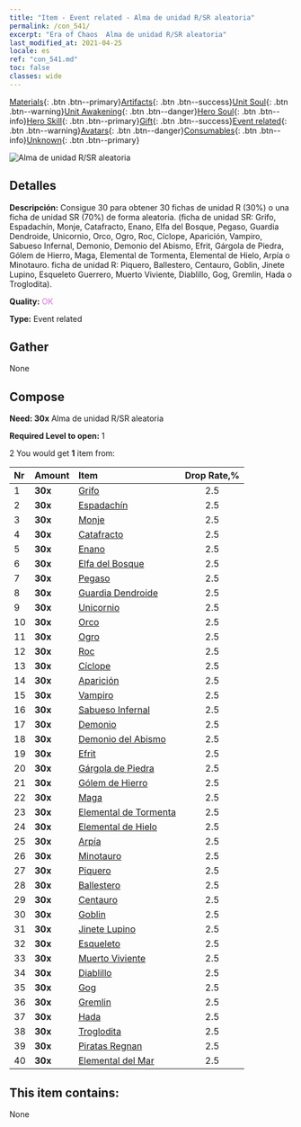 ```yaml
---
title: "Item - Event related - Alma de unidad R/SR aleatoria"
permalink: /con_541/
excerpt: "Era of Chaos  Alma de unidad R/SR aleatoria"
last_modified_at: 2021-04-25
locale: es
ref: "con_541.md"
toc: false
classes: wide
---
```

 [Materials](/ItemsES/){: .btn .btn--primary}[Artifacts](/ItemsES/Artifacts/){: .btn .btn--success}[Unit Soul](/ItemsES/UnitSoul/){: .btn .btn--warning}[Unit Awakening](/ItemsES/UnitAwakening/){: .btn .btn--danger}[Hero Soul](/ItemsES/HeroSoul/){: .btn .btn--info}[Hero Skill](/ItemsES/HeroSkill/){: .btn .btn--primary}[Gift](/ItemsES/Gift/){: .btn .btn--success}[Event related](/ItemsES/Events/){: .btn .btn--warning}[Avatars](/ItemsES/Avatars/){: .btn .btn--danger}[Consumables](/ItemsES/Consumables/){: .btn .btn--info}[Unknown](/ItemsES/Unknown/){: .btn .btn--primary}

 ![Alma de unidad R/SR aleatoria](/images/t/i_10027.png)

## Detalles
 **Descripción:** Consigue 30 para obtener 30 fichas de unidad R (30%) o una ficha de unidad SR (70%) de forma aleatoria. (ficha de unidad SR: Grifo, Espadachín, Monje, Catafracto, Enano, Elfa del Bosque, Pegaso, Guardia Dendroide, Unicornio, Orco, Ogro, Roc, Cíclope, Aparición, Vampiro, Sabueso Infernal, Demonio, Demonio del Abismo, Efrit, Gárgola de Piedra, Gólem de Hierro, Maga, Elemental de Tormenta, Elemental de Hielo, Arpía o Minotauro. ficha de unidad R: Piquero, Ballestero, Centauro, Goblin, Jinete Lupino, Esqueleto Guerrero, Muerto Viviente, Diablillo, Gog, Gremlin, Hada o Troglodita).

 **Quality:** <span style="color: #DA70D6">OK</span>

 **Type:** Event related

## Gather

  None

## Compose

 **Need: 30x** Alma de unidad R/SR aleatoria

 **Required Level to open:** 1

 2 You would get **1** item  from:

  | Nr | Amount |     Item    | Drop Rate,% |
  |:---|:-------|:------------|:---------:|
  | 1 |  **30x** | [Grifo](/ItemsES/unt_192/) | 2.5 | 
  | 2 |  **30x** | [Espadachín](/ItemsES/unt_193/) | 2.5 | 
  | 3 |  **30x** | [Monje](/ItemsES/unt_194/) | 2.5 | 
  | 4 |  **30x** | [Catafracto](/ItemsES/unt_195/) | 2.5 | 
  | 5 |  **30x** | [Enano](/ItemsES/unt_200/) | 2.5 | 
  | 6 |  **30x** | [Elfa del Bosque](/ItemsES/unt_201/) | 2.5 | 
  | 7 |  **30x** | [Pegaso](/ItemsES/unt_202/) | 2.5 | 
  | 8 |  **30x** | [Guardia Dendroide](/ItemsES/unt_203/) | 2.5 | 
  | 9 |  **30x** | [Unicornio](/ItemsES/unt_204/) | 2.5 | 
  | 10 |  **30x** | [Orco](/ItemsES/unt_219/) | 2.5 | 
  | 11 |  **30x** | [Ogro](/ItemsES/unt_220/) | 2.5 | 
  | 12 |  **30x** | [Roc](/ItemsES/unt_221/) | 2.5 | 
  | 13 |  **30x** | [Cíclope](/ItemsES/unt_222/) | 2.5 | 
  | 14 |  **30x** | [Aparición](/ItemsES/unt_210/) | 2.5 | 
  | 15 |  **30x** | [Vampiro](/ItemsES/unt_211/) | 2.5 | 
  | 16 |  **30x** | [Sabueso Infernal](/ItemsES/unt_228/) | 2.5 | 
  | 17 |  **30x** | [Demonio](/ItemsES/unt_229/) | 2.5 | 
  | 18 |  **30x** | [Demonio del Abismo](/ItemsES/unt_230/) | 2.5 | 
  | 19 |  **30x** | [Efrit](/ItemsES/unt_231/) | 2.5 | 
  | 20 |  **30x** | [Gárgola de Piedra](/ItemsES/unt_236/) | 2.5 | 
  | 21 |  **30x** | [Gólem de Hierro](/ItemsES/unt_237/) | 2.5 | 
  | 22 |  **30x** | [Maga](/ItemsES/unt_238/) | 2.5 | 
  | 23 |  **30x** | [Elemental de Tormenta](/ItemsES/unt_263/) | 2.5 | 
  | 24 |  **30x** | [Elemental de Hielo](/ItemsES/unt_264/) | 2.5 | 
  | 25 |  **30x** | [Arpía](/ItemsES/unt_245/) | 2.5 | 
  | 26 |  **30x** | [Minotauro](/ItemsES/unt_248/) | 2.5 | 
  | 27 |  **30x** | [Piquero](/ItemsES/unt_190/) | 2.5 | 
  | 28 |  **30x** | [Ballestero](/ItemsES/unt_191/) | 2.5 | 
  | 29 |  **30x** | [Centauro](/ItemsES/unt_199/) | 2.5 | 
  | 30 |  **30x** | [Goblin](/ItemsES/unt_217/) | 2.5 | 
  | 31 |  **30x** | [Jinete Lupino](/ItemsES/unt_218/) | 2.5 | 
  | 32 |  **30x** | [Esqueleto](/ItemsES/unt_208/) | 2.5 | 
  | 33 |  **30x** | [Muerto Viviente](/ItemsES/unt_209/) | 2.5 | 
  | 34 |  **30x** | [Diablillo](/ItemsES/unt_226/) | 2.5 | 
  | 35 |  **30x** | [Gog](/ItemsES/unt_227/) | 2.5 | 
  | 36 |  **30x** | [Gremlin](/ItemsES/unt_235/) | 2.5 | 
  | 37 |  **30x** | [Hada](/ItemsES/unt_262/) | 2.5 | 
  | 38 |  **30x** | [Troglodita](/ItemsES/unt_244/) | 2.5 | 
  | 39 |  **30x** | [Piratas Regnan](/ItemsES/unt_273/) | 2.5 | 
  | 40 |  **30x** | [Elemental del Mar](/ItemsES/unt_275/) | 2.5 | 


## This item contains:

  None

